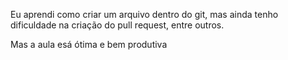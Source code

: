 Eu aprendi como criar um arquivo dentro do git, mas ainda tenho dificuldade na criação do pull request, entre outros.

Mas a aula esá ótima e bem produtiva

